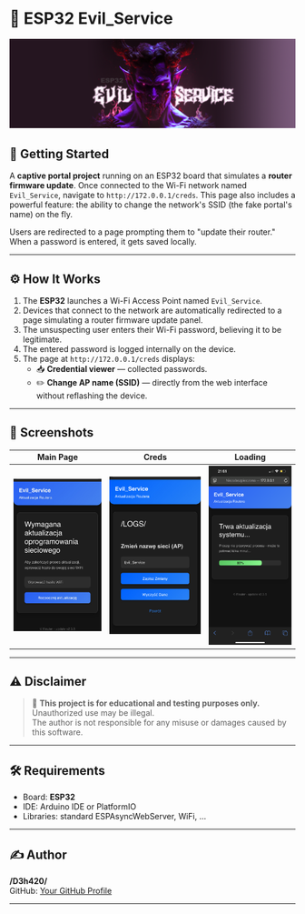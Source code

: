 # 📡 ESP32 Evil_Service

![Banner](img/banner.png)

## 🚀 Getting Started

A **captive portal project** running on an ESP32 board that simulates a **router firmware update**. Once connected to the Wi-Fi network named `Evil_Service`, navigate to `http://172.0.0.1/creds`. This page also includes a powerful feature: the ability to change the network's SSID (the fake portal's name) on the fly.

Users are redirected to a page prompting them to "update their router." When a password is entered, it gets saved locally.

---

## ⚙️ How It Works

1. The **ESP32** launches a Wi-Fi Access Point named `Evil_Service`.
2. Devices that connect to the network are automatically redirected to a page simulating a router firmware update panel.
3. The unsuspecting user enters their Wi-Fi password, believing it to be legitimate.
4. The entered password is logged internally on the device.
5. The page at `http://172.0.0.1/creds` displays:
   - 📥 **Credential viewer** — collected passwords.
   - ✏️ **Change AP name (SSID)** — directly from the web interface without reflashing the device.

---

## 📸 Screenshots

| Main Page | Creds | Loading |
|-----------|----------------|--------------|
| ![](img/1.jpg) | ![](img/2.jpg) | ![](img/3.jpg) |

---

## ⚠️ Disclaimer

> 🛑 **This project is for educational and testing purposes only.**  
> Unauthorized use may be illegal.  
> The author is not responsible for any misuse or damages caused by this software.

---

## 🛠️ Requirements

- Board: **ESP32**
- IDE: Arduino IDE or PlatformIO
- Libraries: standard ESPAsyncWebServer, WiFi, ...

---

## ✍️ Author

**/D3h420/**  
GitHub: [Your GitHub Profile](https://github.com/D3h420)

---
